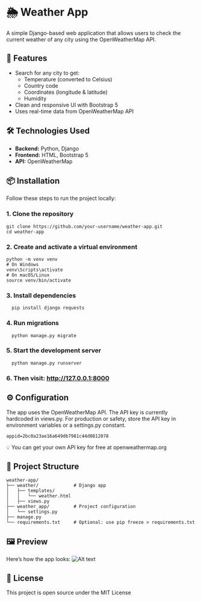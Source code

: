 # 🌦️ Weather App

A simple Django-based web application that allows users to check the current weather of any city using the OpenWeatherMap API.

## 🚀 Features

- Search for any city to get:
  - Temperature (converted to Celsius)
  - Country code
  - Coordinates (longitude & latitude)
  - Humidity
- Clean and responsive UI with Bootstrap 5
- Uses real-time data from OpenWeatherMap API

## 🛠️ Technologies Used

- **Backend:** Python, Django
- **Frontend:** HTML, Bootstrap 5
- **API:** OpenWeatherMap

## 📦 Installation

Follow these steps to run the project locally:

### 1. Clone the repository
    git clone https://github.com/your-username/weather-app.git
    cd weather-app

### 2. Create and activate a virtual environment
    python -m venv venv
    # On Windows
    venv\Scripts\activate
    # On macOS/Linux
    source venv/bin/activate

### 3. Install dependencies
      pip install django requests
      
### 4.  Run migrations
      python manage.py migrate

### 5. Start the development server
      python manage.py runserver

### 6. Then visit: http://127.0.0.1:8000


## ⚙️ Configuration
  The app uses the OpenWeatherMap API. The API key is currently hardcoded in views.py. For production or safety, store the API key in environment variables or a settings.py constant.
  
    appid=2bc0a23ae16a649db7981c44d0812078
    
  💡 You can get your own API key for free at openweathermap.org


## 📁 Project Structure

    weather-app/
    ├── weather/             # Django app
    │   ├── templates/
    │   │   └── weather.html
    │   ├── views.py
    ├── weather_app/         # Project configuration
    │   └── settings.py
    ├── manage.py
    └── requirements.txt     # Optional: use pip freeze > requirements.txt

## 🖼️ Preview
Here’s how the app looks:
![Alt text](app)

## 📄 License
This project is open source under the MIT License
